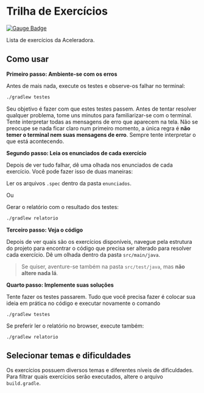 # Trilha de Exercícios


[![Gauge Badge](https://gauge.org/Gauge_Badge.svg)](https://gauge.org)

Lista de exercícios da Aceleradora.

## Como usar

__Primeiro passo: Ambiente-se com os erros__

Antes de mais nada, execute os testes e observe-os falhar no terminal:

```bash
./gradlew testes
```

Seu objetivo é fazer com que estes testes passem. Antes de tentar resolver qualquer problema, tome uns minutos para familiarizar-se com o
terminal. Tente interpretar todas as mensagens de erro que aparecem na tela. Não se preocupe se nada ficar claro num primeiro momento, a
única regra é __não temer o terminal nem suas mensagens de erro__. Sempre tente interpretar o que está acontecendo.

__Segundo passo: Leia os enunciados de cada exercício__

Depois de ver tudo falhar, dê uma olhada nos enunciados de cada exercício. Você pode fazer isso de duas maneiras:

Ler os arquivos `.spec` dentro da pasta `enunciados`.

Ou

Gerar o relatório com o resultado dos testes:

```bash
./gradlew relatorio
```

__Terceiro passo: Veja o código__

Depois de ver quais são os exercícios disponíveis, navegue pela estrutura do projeto para encontrar o código que precisa ser alterado para
resolver cada exercício. Dê um olhada dentro da pasta `src/main/java`.

> Se quiser, aventure-se também na pasta `src/test/java`, mas __não altere nada lá__.

__Quarto passo: Implemente suas soluções__

Tente fazer os testes passarem. Tudo que você precisa fazer é colocar sua ideia em prática no código e executar novamente o comando

```
./gradlew testes
```

Se preferir ler o relatório no browser, execute também:

```
./gradlew relatorio
```

## Selecionar temas e dificuldades

Os exercícios possuem diversos temas e diferentes níveis de dificuldades. Para filtrar quais exercícios serão executados,
altere o arquivo `build.gradle`.
